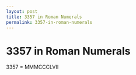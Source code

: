 ```yaml
---
layout: post
title: 3357 in Roman Numerals
permalink: 3357-in-roman-numerals
---
```


# 3357 in Roman Numerals

3357 = MMMCCCLVII
